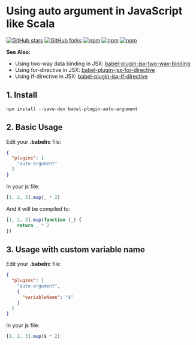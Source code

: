 # Using auto argument in JavaScript like Scala

[![GitHub stars](https://img.shields.io/github/stars/HuQingyang/babel-plugin-auto-argument.svg?style=social&label=Stars&style=plastic)](https://github.com/HuQingyang/babel-plugin-auto-argument)
[![GitHub forks](https://img.shields.io/github/forks/HuQingyang/babel-plugin-auto-argument.svg?style=social&label=Fork&style=plastic)](https://github.com/HuQingyang/babel-plugin-auto-argument)
[![npm](https://img.shields.io/npm/dw/babel-plugin-auto-argument.svg)](https://www.npmjs.com/package/babel-plugin-auto-argument)
[![npm](https://img.shields.io/npm/v/babel-plugin-auto-argument.svg)](https://www.npmjs.com/package/babel-plugin-auto-argument)
[![npm](https://img.shields.io/npm/l/babel-plugin-auto-argument.svg)](https://www.npmjs.com/package/babel-plugin-auto-argument)

**See Also:**
* Using two-way data binding in JSX: [babel-plugin-jsx-two-way-binding](https://github.com/HuQingyang/babel-plugin-jsx-two-way-binding) 
* Using for-directive in JSX: [babel-plugin-jsx-for-directive](https://github.com/HuQingyang/babel-plugin-jsx-for-directive)
* Using if-directive in JSX: [babel-plugin-jsx-if-directive](https://github.com/HuQingyang/babel-plugin-jsx-if-directive)


## 1. Install
`npm install --save-dev babel-plugin-auto-argument`

## 2. Basic Usage
Edit your __.babelrc__ file:
```json
{
  "plugins": [
    "auto-argument"
  ]
}
```
In your js file:
```js
[1, 2, 3].map(_ * 2)
```
And it will be compiled to:
```js
[1, 2, 3].map(function (_) { 
    return _ * 2
})
```

## 3. Usage with custom variable name
Edit your __.babelrc__ file:
```json
{
  "plugins": [
    "auto-argument",
    {
      "variableName": "$"
    }
  ]
}
```
In your js file:
```js
[1, 2, 3].map($ * 2)
```